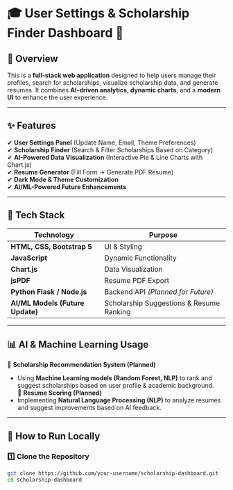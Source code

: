 # 🎓 User Settings & Scholarship Finder Dashboard 🚀  

## 📌 Overview  
This is a **full-stack web application** designed to help users manage their profiles, search for scholarships, visualize scholarship data, and generate resumes. It combines **AI-driven analytics**, **dynamic charts**, and a **modern UI** to enhance the user experience.

---

## ✨ Features  
✔ **User Settings Panel** (Update Name, Email, Theme Preferences)  
✔ **Scholarship Finder** (Search & Filter Scholarships Based on Category)  
✔ **AI-Powered Data Visualization** (Interactive Pie & Line Charts with Chart.js)  
✔ **Resume Generator** (Fill Form → Generate PDF Resume)  
✔ **Dark Mode & Theme Customization**  
✔ **AI/ML-Powered Future Enhancements**  

---

## 🔧 Tech Stack  
| Technology  | Purpose |
|------------|---------|
| **HTML, CSS, Bootstrap 5** | UI & Styling |
| **JavaScript** | Dynamic Functionality |
| **Chart.js** | Data Visualization |
| **jsPDF** | Resume PDF Export |
| **Python Flask / Node.js** | Backend API *(Planned for Future)* |
| **AI/ML Models (Future Update)** | Scholarship Suggestions & Resume Ranking |

---

## 📊 AI & Machine Learning Usage  
🔹 **Scholarship Recommendation System (Planned)**  
   - Using **Machine Learning models (Random Forest, NLP)** to rank and suggest scholarships based on user profile & academic background.  
🔹 **Resume Scoring (Planned)**  
   - Implementing **Natural Language Processing (NLP)** to analyze resumes and suggest improvements based on AI feedback.  

---

## 🚀 How to Run Locally  

### 1️⃣ **Clone the Repository**  
```sh
git clone https://github.com/your-username/scholarship-dashboard.git
cd scholarship-dashboard
